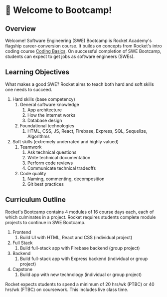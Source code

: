 # 🚀 Welcome to Bootcamp!

## Overview

Welcome! Software Engineering (SWE) Bootcamp is Rocket Academy's flagship career-conversion course. It builds on concepts from Rocket's intro coding course [Coding Basics](https://basics.rocketacademy.co). On successful completion of SWE Bootcamp, students can expect to get jobs as software engineers (SWEs).

## Learning Objectives

What makes a good SWE? Rocket aims to teach both hard and soft skills one needs to succeed.

1. Hard skills (base competency)
   1. General software knowledge
      1. App architecture
      2. How the internet works
      3. Database design
   2. Foundational technologies
      1. HTML, CSS, JS, React, Firebase, Express, SQL, Sequelize, Algorithms
2. Soft skills (extremely underrated and highly valued)
   1. Teamwork
      1. Ask technical questions
      2. Write technical documentation
      3. Perform code reviews
      4. Communicate technical tradeoffs
   2. Code quality
      1. Naming, commenting, decomposition
      2. Git best practices

## Curriculum Outline

Rocket's Bootcamp contains 4 modules of 16 course days each, each of which culminates in a project. Rocket requires students complete module projects to continue in SWE Bootcamp.

1. Frontend
   1. Build UI with HTML, React and CSS (individual project)
2. Full Stack
   1. Build full-stack app with Firebase backend (group project)
3. Backend
   1. Build full-stack app with Express backend (individual or group project)
4. Capstone
   1. Build app with new technology (individual or group project)

Rocket expects students to spend a minimum of 20 hrs/wk (PTBC) or 40 hrs/wk (FTBC) on coursework. This includes live class time.
